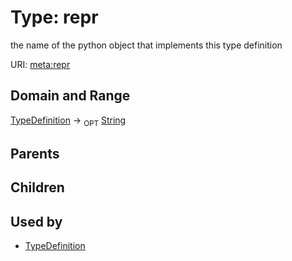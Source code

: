 
# Type: repr


the name of the python object that implements this type definition

URI: [meta:repr](https://w3id.org/biolink/biolinkml/meta/repr)


## Domain and Range

[TypeDefinition](TypeDefinition.md) ->  <sub>OPT</sub> [String](types/String.md)

## Parents


## Children


## Used by

 * [TypeDefinition](TypeDefinition.md)
